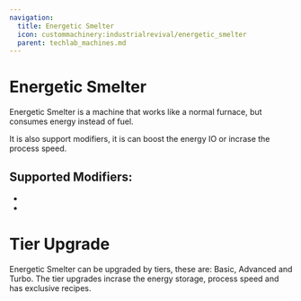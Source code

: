 ```yaml
---
navigation:
  title: Energetic Smelter
  icon: custommachinery:industrialrevival/energetic_smelter
  parent: techlab_machines.md
---
```


# Energetic Smelter

<GameScene zoom="3">
  <ImportStructure src="../game_scenes/energetic_smelter.nbt" />
</GameScene>

Energetic Smelter is a machine that works like a normal furnace, but consumes energy instead of fuel.

 It is also support modifiers, it is can boost the energy IO or incrase the process speed.

## Supported Modifiers:

* <ItemLink id="kubejs:energy_modifier" />
* <ItemLink id="kubejs:speed_modifier" />

# Tier Upgrade

Energetic Smelter can be upgraded by tiers, these are: Basic, Advanced and Turbo. The tier upgrades incrase the energy storage, process speed and has exclusive recipes.

